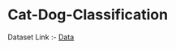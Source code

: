 # Cat-Dog-Classification
Dataset Link :- <a href="https://www.kaggle.com/datasets/salader/dogs-vs-cats">Data </a>
